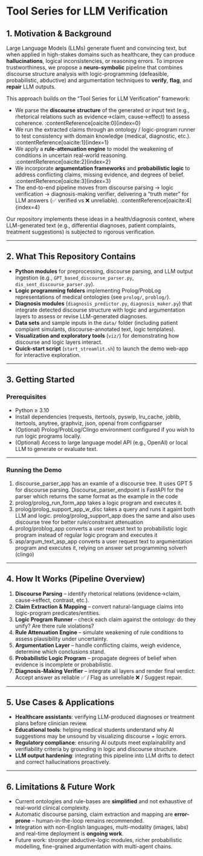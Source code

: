 # Tool Series for LLM Verification
## 1. Motivation & Background  
Large Language Models (LLMs) generate fluent and convincing text, but when applied in high-stakes domains such as healthcare, they can produce **hallucinations**, logical inconsistencies, or reasoning errors. To improve trustworthiness, we propose a **neuro-symbolic** pipeline that combines discourse structure analysis with logic-programming (defeasible, probabilistic, abductive) and argumentation techniques to **verify**, **flag**, and **repair** LLM outputs.

This approach builds on the “Tool Series for LLM Verification” framework:  
- We parse the **discourse structure** of the generated or input text (e.g., rhetorical relations such as evidence→claim, cause→effect) to assess coherence. :contentReference[oaicite:0]{index=0}  
- We run the extracted claims through an ontology / logic-program runner to test consistency with domain knowledge (medical, diagnostic, etc.). :contentReference[oaicite:1]{index=1}  
- We apply a **rule-attenuation engine** to model the weakening of conditions in uncertain real-world reasoning. :contentReference[oaicite:2]{index=2}  
- We incorporate **argumentation frameworks** and **probabilistic logic** to address conflicting claims, missing evidence, and degrees of belief. :contentReference[oaicite:3]{index=3}  
- The end-to-end pipeline moves from discourse parsing → logic verification → diagnosis-making verifier, delivering a “truth meter” for LLM answers (✅ verified vs ❌ unreliable). :contentReference[oaicite:4]{index=4}  

Our repository implements these ideas in a health/diagnosis context, where LLM-generated text (e.g., differential diagnoses, patient complaints, treatment suggestions) is subjected to rigorous verification.

---

## 2. What This Repository Contains  
- **Python modules** for preprocessing, discourse parsing, and LLM output ingestion (e.g., `GPT_based_discourse_parser.py`, `dis_sent_discourse_parser.py`).  
- **Logic programming folders** implementing Prolog/ProbLog representations of medical ontologies (see `prolog/`, `problog/`).  
- **Diagnosis modules** (`diagnosis_predictor.py`, `diagnosis_maker.py`) that integrate detected discourse structure with logic and argumentation layers to assess or revise LLM-generated diagnoses.  
- **Data sets** and sample inputs in the `data/` folder (including patient complaint simulants, discourse-annotated text, logic templates).  
- **Visualization and exploratory tools** (`viz/`) for demonstrating how discourse and logic layers interact.  
- **Quick-start script** (`start_streamlit.sh`) to launch the demo web-app for interactive exploration.

---

## 3. Getting Started  
### Prerequisites  
- Python ≥ 3.10  
- Install dependencies (requests, itertools, pyswip, lru_cache, joblib, itertools, anytree, graphviz, json, openai 
from configparser
- (Optional) Prolog/ProbLog/Clingo environment configured if you wish to run logic programs locally.  
- (Optional) Access to large language model API (e.g., OpenAI) or local LLM to generate or evaluate text.
  
---

### Running the Demo  
1. discourse_parser_app has an examle of a discourse tree. It uses GPT 5 for discourse parsing. Discourse_parser_endpoint is FastAPI for the parser which returns the same format as the example in the code
2. prolog/prolog_run_form_app takes a logic program and executes it.  
3. prolog/prolog_support_app_w_disc takes a query and runs it againt both LLM and logic. prolog/prolog_support_app does the same and also uses discourse tree for better rule/constraint attenuation
4. prolog/problog_app converts a user request text to probabilistic logic program instead of regular logic program and executes it
5. asp/argum_text_asp_app converts a user request text to argumentation program and executes it, relying on answer set programming solverh (clingo)
   

---

## 4. How It Works (Pipeline Overview)  
1. **Discourse Parsing** – identify rhetorical relations (evidence→claim, cause→effect, contrast, etc.).  
2. **Claim Extraction & Mapping** – convert natural-language claims into logic-program predicates/entities.  
3. **Logic Program Runner** – check each claim against the ontology: do they unify? Are there rule violations?  
4. **Rule Attenuation Engine** – simulate weakening of rule conditions to assess plausibility under uncertainty.  
5. **Argumentation Layer** – handle conflicting claims, weigh evidence, determine which conclusions stand.  
6. **Probabilistic Logic Program** – propagate degrees of belief when evidence is incomplete or probabilistic.  
7. **Diagnosis-Making Verifier** – integrate all layers and render final verdict: Accept answer as reliable ✅ / Flag as unreliable ❌ / Suggest repair.  

---

## 5. Use Cases & Applications  
- **Healthcare assistants**: verifying LLM-produced diagnoses or treatment plans before clinician review.  
- **Educational tools**: helping medical students understand why AI suggestions may be unsound by visualizing discourse + logic errors.  
- **Regulatory compliance**: ensuring AI outputs meet explainability and verifiability criteria by grounding in logic and discourse structure.  
- **LLM output hardening**: integrating this pipeline into LLM drifts to detect and correct hallucinations proactively.

---

## 6. Limitations & Future Work  
- Current ontologies and rule-bases are **simplified** and not exhaustive of real-world clinical complexity.  
- Automatic discourse parsing, claim extraction and mapping are **error-prone** – human-in-the-loop remains recommended.  
- Integration with non-English languages, multi-modality (images, labs) and real-time deployment is **ongoing work**.  
- Future work: stronger abductive-logic modules, richer probabilistic modelling, fine-grained argumentation with multi-agent chains.
